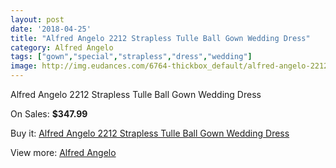 ```yaml
---
layout: post
date: '2018-04-25'
title: "Alfred Angelo 2212 Strapless Tulle Ball Gown Wedding Dress"
category: Alfred Angelo
tags: ["gown","special","strapless","dress","wedding"]
image: http://img.eudances.com/6764-thickbox_default/alfred-angelo-2212-strapless-tulle-ball-gown-wedding-dress.jpg
---
```

Alfred Angelo 2212 Strapless Tulle Ball Gown Wedding Dress

On Sales: **$347.99**
<a href="https://www.eudances.com/en/alfred-angelo/2497-alfred-angelo-2212-strapless-tulle-ball-gown-wedding-dress.html"><amp-img layout="responsive" width="600" height="600" src="//img.eudances.com/6764-thickbox_default/alfred-angelo-2212-strapless-tulle-ball-gown-wedding-dress.jpg" alt="Alfred Angelo 2212 Strapless Tulle Ball Gown Wedding Dress 0" /></a>
<a href="https://www.eudances.com/en/alfred-angelo/2497-alfred-angelo-2212-strapless-tulle-ball-gown-wedding-dress.html"><amp-img layout="responsive" width="600" height="600" src="//img.eudances.com/6766-thickbox_default/alfred-angelo-2212-strapless-tulle-ball-gown-wedding-dress.jpg" alt="Alfred Angelo 2212 Strapless Tulle Ball Gown Wedding Dress 1" /></a>
<a href="https://www.eudances.com/en/alfred-angelo/2497-alfred-angelo-2212-strapless-tulle-ball-gown-wedding-dress.html"><amp-img layout="responsive" width="600" height="600" src="//img.eudances.com/6765-thickbox_default/alfred-angelo-2212-strapless-tulle-ball-gown-wedding-dress.jpg" alt="Alfred Angelo 2212 Strapless Tulle Ball Gown Wedding Dress 2" /></a>

Buy it: [Alfred Angelo 2212 Strapless Tulle Ball Gown Wedding Dress](https://www.eudances.com/en/alfred-angelo/2497-alfred-angelo-2212-strapless-tulle-ball-gown-wedding-dress.html "Alfred Angelo 2212 Strapless Tulle Ball Gown Wedding Dress")

View more: [Alfred Angelo](https://www.eudances.com/en/36-alfred-angelo "Alfred Angelo")